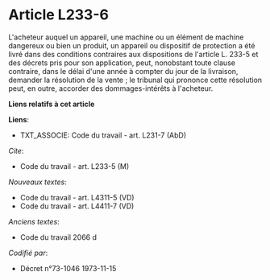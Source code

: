 # Article L233-6

L'acheteur auquel un appareil, une machine ou un élément de machine dangereux ou bien un produit, un appareil ou dispositif
de protection a été livré dans des conditions contraires aux dispositions de l'article L. 233-5 et des décrets pris pour son
application, peut, nonobstant toute clause contraire, dans le délai d'une année à compter du jour de la livraison, demander
la résolution de la vente ; le tribunal qui prononce cette résolution peut, en outre, accorder des dommages-intérêts à
l'acheteur.

**Liens relatifs à cet article**

**Liens**:

  - TXT_ASSOCIE: Code du travail - art. L231-7 (AbD)

_Cite_:

  - Code du travail - art. L233-5 (M)

_Nouveaux textes_:

  - Code du travail - art. L4311-5 (VD)
  - Code du travail - art. L4411-7 (VD)

_Anciens textes_:

  - Code du travail 2066 d

_Codifié par_:

  - Décret n°73-1046 1973-11-15
